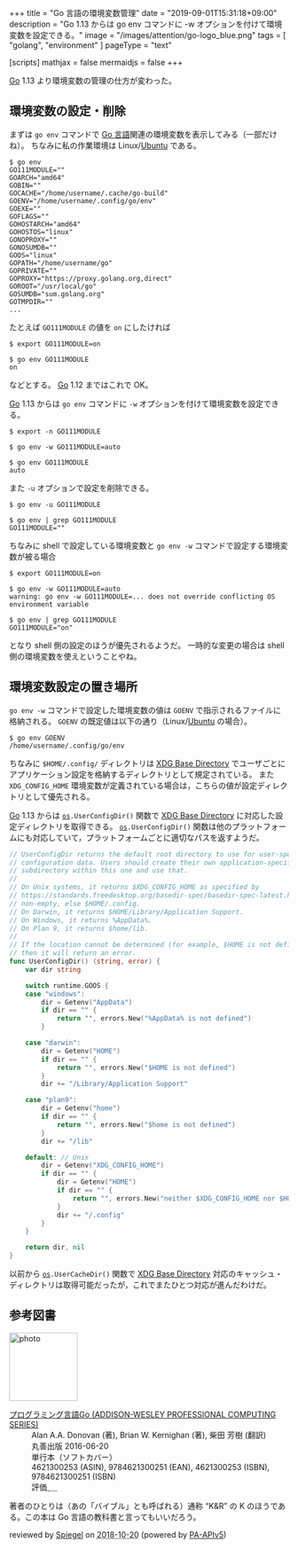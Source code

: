 +++
title = "Go 言語の環境変数管理"
date = "2019-09-01T15:31:18+09:00"
description = "Go 1.13 からは go env コマンドに -w オプションを付けて環境変数を設定できる。"
image = "/images/attention/go-logo_blue.png"
tags = [ "golang", "environment" ]
pageType = "text"

[scripts]
  mathjax = false
  mermaidjs = false
+++

[Go] 1.13 より環境変数の管理の仕方が変わった。

## 環境変数の設定・削除

まずは `go env` コマンドで [Go 言語]関連の環境変数を表示してみる（一部だけね）。
ちなみに私の作業環境は Linux/[Ubuntu] である。

```text
$ go env
GO111MODULE=""
GOARCH="amd64"
GOBIN=""
GOCACHE="/home/username/.cache/go-build"
GOENV="/home/username/.config/go/env"
GOEXE=""
GOFLAGS=""
GOHOSTARCH="amd64"
GOHOSTOS="linux"
GONOPROXY=""
GONOSUMDB=""
GOOS="linux"
GOPATH="/home/username/go"
GOPRIVATE=""
GOPROXY="https://proxy.golang.org,direct"
GOROOT="/usr/local/go"
GOSUMDB="sum.golang.org"
GOTMPDIR=""
...
```

たとえば `GO111MODULE` の値を `on` にしたければ

```text
$ export GO111MODULE=on

$ go env GO111MODULE
on
```

などとする。
[Go] 1.12 まではこれで OK。

[Go] 1.13 からは `go env` コマンドに `-w` オプションを付けて環境変数を設定できる。

```text
$ export -n GO111MODULE

$ go env -w GO111MODULE=auto

$ go env GO111MODULE
auto
```

また `-u` オプションで設定を削除できる。

```text
$ go env -u GO111MODULE

$ go env | grep GO111MODULE
GO111MODULE=""
```

ちなみに shell で設定している環境変数と `go env -w` コマンドで設定する環境変数が被る場合

```text
$ export GO111MODULE=on

$ go env -w GO111MODULE=auto
warning: go env -w GO111MODULE=... does not override conflicting OS environment variable

$ go env | grep GO111MODULE
GO111MODULE="on"
```

となり shell 側の設定のほうが優先されるようだ。
一時的な変更の場合は shell 側の環境変数を使えということやね。

## 環境変数設定の置き場所

`go env -w` コマンドで設定した環境変数の値は `GOENV` で指示されるファイルに格納される。
`GOENV` の既定値は以下の通り（Linux/[Ubuntu] の場合）。

```text
$ go env GOENV
/home/username/.config/go/env
```

ちなみに `$HOME/.config/` ディレクトリは [XDG Base Directory] でユーザごとにアプリケーション設定を格納するディレクトリとして規定されている。
また `XDG_CONFIG_HOME` 環境変数が定義されている場合は，こちらの値が設定ディレクトリとして優先される。

[Go] 1.13 からは [`os`]`.UserConfigDir()` 関数で [XDG Base Directory] に対応した設定ディレクトリを取得できる。
[`os`]`.UserConfigDir()` 関数は他のプラットフォームにも対応していて，プラットフォームごとに適切なパスを返すようだ。

```go
// UserConfigDir returns the default root directory to use for user-specific
// configuration data. Users should create their own application-specific
// subdirectory within this one and use that.
//
// On Unix systems, it returns $XDG_CONFIG_HOME as specified by
// https://standards.freedesktop.org/basedir-spec/basedir-spec-latest.html if
// non-empty, else $HOME/.config.
// On Darwin, it returns $HOME/Library/Application Support.
// On Windows, it returns %AppData%.
// On Plan 9, it returns $home/lib.
//
// If the location cannot be determined (for example, $HOME is not defined),
// then it will return an error.
func UserConfigDir() (string, error) {
	var dir string

	switch runtime.GOOS {
	case "windows":
		dir = Getenv("AppData")
		if dir == "" {
			return "", errors.New("%AppData% is not defined")
		}

	case "darwin":
		dir = Getenv("HOME")
		if dir == "" {
			return "", errors.New("$HOME is not defined")
		}
		dir += "/Library/Application Support"

	case "plan9":
		dir = Getenv("home")
		if dir == "" {
			return "", errors.New("$home is not defined")
		}
		dir += "/lib"

	default: // Unix
		dir = Getenv("XDG_CONFIG_HOME")
		if dir == "" {
			dir = Getenv("HOME")
			if dir == "" {
				return "", errors.New("neither $XDG_CONFIG_HOME nor $HOME are defined")
			}
			dir += "/.config"
		}
	}

	return dir, nil
}
```

以前から [`os`]`.UserCacheDir()` 関数で [XDG Base Directory] 対応のキャッシュ・ディレクトリは取得可能だったが，これでまたひとつ対応が進んだわけだ。

[Go]: https://golang.org/ "The Go Programming Language"
[Go 言語]: https://golang.org/ "The Go Programming Language"
[Ubuntu]: https://www.ubuntu.com/ "The leading operating system for PCs, IoT devices, servers and the cloud | Ubuntu"
[XDG Base Directory]: https://standards.freedesktop.org/basedir-spec/latest/ "XDG Base Directory Specification"
[`os`]: https://golang.org/pkg/os/ "os - The Go Programming Language"

## 参考図書

<div class="hreview">
  <div class="photo"><a class="item url" href="https://www.amazon.co.jp/dp/4621300253?tag=baldandersinf-22&linkCode=ogi&th=1&psc=1"><img src="https://m.media-amazon.com/images/I/41meaSLNFfL._SL160_.jpg" width="123" alt="photo"></a></div>
  <dl class="fn">
    <dt><a href="https://www.amazon.co.jp/dp/4621300253?tag=baldandersinf-22&linkCode=ogi&th=1&psc=1">プログラミング言語Go (ADDISON-WESLEY PROFESSIONAL COMPUTING SERIES)</a></dt>
    <dd>Alan A.A. Donovan (著), Brian W. Kernighan (著), 柴田 芳樹 (翻訳)</dd>
    <dd>丸善出版 2016-06-20</dd>
    <dd>単行本（ソフトカバー）</dd>
    <dd>4621300253 (ASIN), 9784621300251 (EAN), 4621300253 (ISBN), 9784621300251 (ISBN)</dd>
    <dd>評価<abbr class="rating fa-sm" title="5">&nbsp;<i class="fas fa-star"></i>&nbsp;<i class="fas fa-star"></i>&nbsp;<i class="fas fa-star"></i>&nbsp;<i class="fas fa-star"></i>&nbsp;<i class="fas fa-star"></i></abbr></dd>
  </dl>
  <p class="description">著者のひとりは（あの「バイブル」とも呼ばれる）通称 “K&amp;R” の K のほうである。この本は Go 言語の教科書と言ってもいいだろう。</p>
  <p class="powered-by">reviewed by <a href='#maker' class='reviewer'>Spiegel</a> on <abbr class="dtreviewed" title="2018-10-20">2018-10-20</abbr> (powered by <a href="https://affiliate.amazon.co.jp/assoc_credentials/home">PA-APIv5</a>)</p>
</div>
